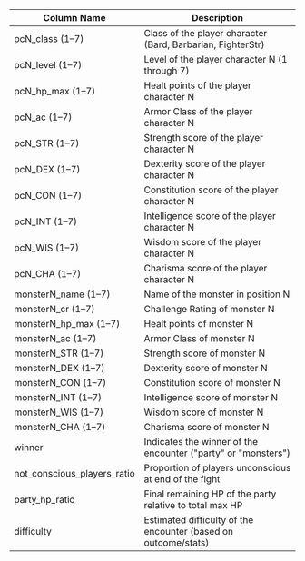 | Column Name                   | Description                                                                |
|-------------------------------|----------------------------------------------------------------------------|
| pcN_class     (1–7)           | Class of the player character (Bard, Barbarian, FighterStr)                |
| pcN_level     (1–7)           | Level of the player character N  (1 through 7)                             |
| pcN_hp_max    (1–7)           | Healt points of the player character N                                     |
| pcN_ac        (1–7)           | Armor Class of the player character N                                      |
| pcN_STR       (1–7)           | Strength score of the player character N                                   |
| pcN_DEX       (1–7)           | Dexterity score of the player character N                                  |
| pcN_CON       (1–7)           | Constitution score of the player character N                               |
| pcN_INT       (1–7)           | Intelligence score of the player character N                               |
| pcN_WIS       (1–7)           | Wisdom score of the player character N                                     |
| pcN_CHA       (1–7)           | Charisma score of the player character N                                   |
| monsterN_name (1–7)           | Name of the monster in position N                                          |
| monsterN_cr (1–7)             | Challenge Rating of monster N                                              |
| monsterN_hp_max (1–7)         | Healt points of monster N                                                  |
| monsterN_ac (1–7)             | Armor Class of monster N                                                   |
| monsterN_STR (1–7)            | Strength score of monster N                                                |
| monsterN_DEX (1–7)            | Dexterity score of monster N                                               |
| monsterN_CON (1–7)            | Constitution score of monster N                                            |
| monsterN_INT (1–7)            | Intelligence score of monster N                                            |
| monsterN_WIS (1–7)            | Wisdom score of monster N                                                  |
| monsterN_CHA (1–7)            | Charisma score of monster N                                                |
| winner                        | Indicates the winner of the encounter ("party" or "monsters")              |
| not_conscious_players_ratio   | Proportion of players unconscious at end of the fight                      |
| party_hp_ratio                | Final remaining HP of the party relative to total max HP                   |
| difficulty                    | Estimated difficulty of the encounter (based on outcome/stats)             |

